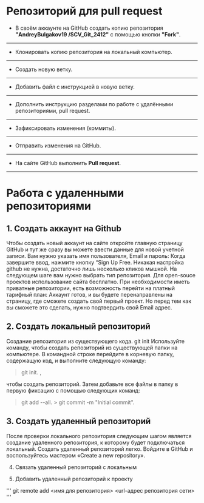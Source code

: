 # Репозиторий для **pull request**
* В своём аккаунте на GitHub создать копию репозитория **"AndreyBulgakov19
/SCV_Git_2412"** с помощью кнопки **"Fork"**.
---
* Клонировать копию репозитория на локальный компьютер.
---
* Создать новую ветку.
---
* Добавить файл с инструкцией в новую ветку.
---
* Дополнить инструкцию разделами по работе с удалёнными репозиториями, pull request.
---
* Зафиксировать изменения (коммиты).
---
* Отправить изменения на GitHub.
---
* На сайте GitHub выполнить **Pull request**.
---
# Работа с удаленными репозиториями 

## 1. Создать аккаунт на Github

Чтобы создать новый аккаунт на сайте откройте главную страницу GitHub и тут же сразу вы можете ввести данные для новой учетной записи. Вам нужно указать имя пользователя, Email и пароль: Когда завершите ввод, нажмите кнопку “Sign Up Free. Никакая настройка github не нужна, достаточно лишь несколько кликов мышкой. На следующем шаге вам нужно выбрать тип репозитория. Для open-souce проектов использование сайта бесплатно. При необходимости иметь приватные репозитории, есть возможность перейти на платный тарифный план: Аккаунт готов, и вы будете перенаправлены на страницу, где сможете создать свой первый проект. Но перед тем как вы сможете это сделать, нужно подтвердить свой Email адрес.

## 2. Создать локальный репозиторий

Создание репозитория из существующего кода. git init Используйте команду, чтобы создать репозиторий из существующей папки на компьютере. В командной строке перейдите в корневую папку, содержащую код, и выполните следующую команду: 
> git init. , 

чтобы создать репозиторий. Затем добавьте все файлы в папку в первую фиксацию с помощью следующих команд: 

> git add --all. > git commit -m "Initial commit".

## 3. Создать удаленный репозиторий

После проверки локального репозитория следующим шагом является создание удаленного репозитория, к которому будет подключаться локальный.
Создать удаленный репозиторий легко.
Войдите в GitHub и воспользуйтесь мастером «Create a new repository».

4. Связать удаленный репозиторий с локальным
 
5. Добавить удаленный репозиторий к проекту

'''
git remote add <имя для репозитория> <url-адрес репозитория сети>
'''
